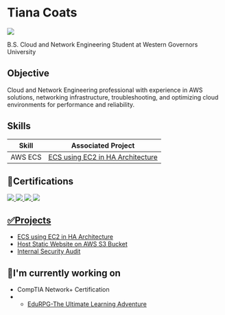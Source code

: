 # Tiana Coats
<a href="https://www.linkedin.com/in/tiana-coats-78618725a/"><img src="https://img.shields.io/badge/-LinkedIn-0072b1?&style=for-the-badge&logo=linkedin&logoColor=white" /></a>

B.S. Cloud and Network Engineering Student at Western Governors University

## Objective
Cloud and Network Engineering professional with experience in AWS solutions, networking infrastructure, troubleshooting, and optimizing cloud environments for performance and reliability.

## Skills

| Skill                                         | Associated Project         |
|-----------------------------------------------|----------------------------|
| AWS ECS        | <a href="https://github.com/Tiana-C/ECS-using-EC2-in-HA-Architecture-">ECS using EC2 in HA Architecture</a>|

## 🌟Certifications

<div>
<a href="https://www.credly.com/badges/f39e42f5-ae65-4f12-a851-1cdec5a103a5/public_url"><img src="https://img.shields.io/badge/-Google Cybersecurity-176BEF?&style=for-the-badge" />
<a href="https://www.credly.com/badges/248ac071-8c57-4121-8efd-cb913222f8d1/public_url"><img src="https://img.shields.io/badge/-CompTIA A+-E63615?&style=for-the-badge" />
<a href="https://www.credly.com/badges/1dce689b-3ded-469c-945e-c84ccf40a00a/public_url"><img src="https://img.shields.io/badge/-AWS Solutions Architect Associate-2F0069?&style=for-the-badge" />
<a href="https://www.credly.com/badges/3e19d91c-17f4-42cd-979d-ecbcd8ea9864/public_url"><img src="https://img.shields.io/badge/-AWS AI Practitioner-2F0069?&style=for-the-badge" />
</div>

## ✅Projects
- <a href="https://github.com/Tiana-C/ECS-using-EC2-in-HA-Architecture-">ECS using EC2 in HA Architecture</a>
- <a href="https://github.com/Tiana-C/S3-Static-Website">Host Static Website on AWS S3 Bucket</a>
- <a href="https://github.com/Tiana-C/Internal-Security-Audit">Internal Security Audit</a>

## 📌I'm currently working on
- CompTIA Network+ Certification
- - <a href="https://github.com/Tiana-C/EduRPG">EduRPG-The Ultimate Learning Adventure</a>


<!--
**Tiana-C/Tiana-C** is a ✨ _special_ ✨ repository because its `README.md` (this file) appears on your GitHub profile.

Here are some ideas to get you started:

-  I’m currently working on ...
- 🌱 I’m currently learning ...
- 👯 I’m looking to collaborate on ...
- 🤔 I’m looking for help with ...
- 💬 Ask me about ...
- 📫 How to reach me: ...
- 😄 Pronouns: ...
- ⚡ Fun fact: ...
-->
